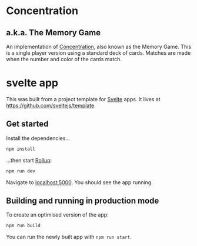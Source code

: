 # Concentration
## a.k.a. The Memory Game

An implementation of [Concentration](https://en.wikipedia.org/wiki/Concentration_(card_game)),
also known as the Memory Game. This is a single player version using a
standard deck of cards. Matches are made when the number and color of the cards
match.

# svelte app

This was built from a project template for [Svelte](https://svelte.dev) apps. It lives at https://github.com/sveltejs/template.

## Get started

Install the dependencies...

```bash
npm install
```

...then start [Rollup](https://rollupjs.org):

```bash
npm run dev
```

Navigate to [localhost:5000](http://localhost:5000). You should see the app running.

## Building and running in production mode

To create an optimised version of the app:

```bash
npm run build
```

You can run the newly built app with `npm run start`.